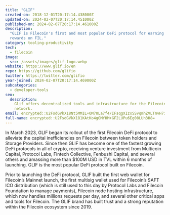 ```yaml
---
title: "GLIF"
created-on: 2018-12-01T20:17:14.438000Z
updated-on: 2024-02-07T20:17:14.451000Z
published-on: 2024-02-07T20:17:14.461000Z
description:
  "GLIF is Filecoin's first and most popular DeFi protocol for earning
  rewards on FIL."
category: tooling-productivity
tech:
  - filecoin
image:
  src: /assets/images/glif-logo.webp
website: https://www.glif.io/en
repo: https://github.com/glifio
twitter: https://twitter.com/glifio
year-joined: 2024-02-07T20:17:14.469000Z
subcategories:
  - developer-tools
seo:
  description:
    Glif offers decentralized tools and infrastructure for the Filecoin
    network.
email: encrypted::U2FsdGVkX18Nt5MMIL+OM70La7f4/IFsqgXIzxSSvqmhZVLTmvH7iB9lfNI1HyYH
full-name: encrypted::U2FsdGVkX181KAtKo4gOMYHM+GF2LUPu6Eg08LUh3H8=
---
```


In March 2023, GLIF began its rollout of the first Filecoin DeFi protocol to alleviate the capital inefficiencies on Filecoin between token holders and Storage Providers. Since then GLIF has become one of the fastest growing DeFi protocols in all of crypto, receiving venture investment from Multicoin Capital, Protocol Labs, Fintech Collective, Fenbushi Capital, and several others and amassing more than $100M USD in TVL within 6 months of launching. GLIF is the most popular DeFi protocol built on Filecoin.

Prior to launching the DeFi protocol, GLIF built the first web wallet for Filecoin’s Mainnet launch, the first multisig wallet used for Filecoin’s SAFT ICO distribution (which is still used to this day by Protocol Labs and Filecoin Foundation to manage payments), Filecoin node hosting infrastructure, which now handles millions requests per day, and several other critical apps and tools for Filecoin. The GLIF brand has built trust and a strong reputation within the Filecoin ecosystem since 2019.
